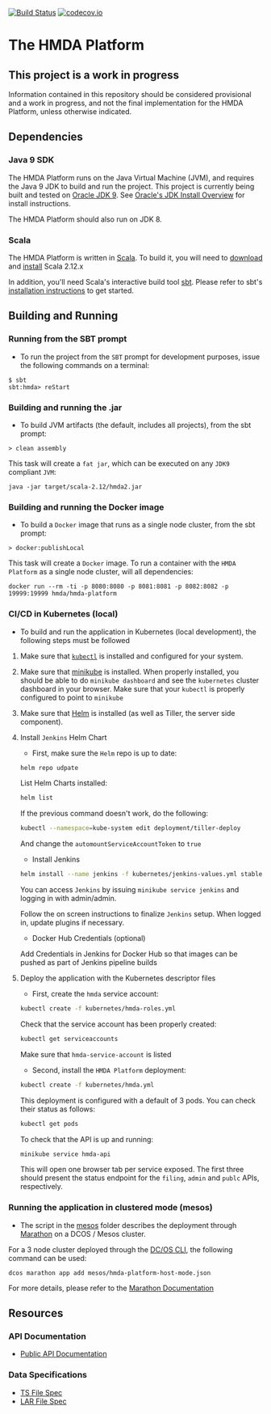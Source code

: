 [![Build Status](https://travis-ci.org/cfpb/hmda-platform.svg?branch=1.x)](https://travis-ci.org/cfpb/hmda-platform) [![codecov.io](https://codecov.io/github/cfpb/hmda-platform/coverage.svg?branch=master)](https://codecov.io/github/cfpb/hmda-platform?branch=master)

# The HMDA Platform

## This project is a work in progress

Information contained in this repository should be considered provisional and a work in progress, and not the final implementation for the HMDA Platform, unless otherwise indicated.


## Dependencies

### Java 9 SDK

The HMDA Platform runs on the Java Virtual Machine (JVM), and requires the Java 9 JDK to build and run the project. This project is currently being built and tested on [Oracle JDK 9](http://www.oracle.com/technetwork/java/javase/downloads/jdk8-downloads-2133151.html). See [Oracle's JDK Install Overview](http://docs.oracle.com/javase/9/docs/technotes/guides/install/install_overview.html) for install instructions.

The HMDA Platform should also run on JDK 8.

### Scala

The HMDA Platform is written in [Scala](http://www.scala-lang.org/). To build it, you will need to [download](http://www.scala-lang.org/download/) and [install](http://www.scala-lang.org/download/install.html) Scala 2.12.x

In addition, you'll need Scala's interactive build tool [sbt](https://www.scala-sbt.org/). Please refer to sbt's [installation instructions](https://www.scala-sbt.org/1.x/docs/Setup.html) to get started.

## Building and Running

### Running from the SBT prompt

* To run the project from the `SBT` prompt for development purposes, issue the following commands on a terminal:

```shell
$ sbt
sbt:hmda> reStart
```


### Building and running the .jar

* To build JVM artifacts (the default, includes all projects), from the sbt prompt:

```shell
> clean assembly
```
This task will create a `fat jar`, which can be executed on any `JDK9` compliant `JVM`:

`java -jar target/scala-2.12/hmda2.jar`

### Building and running the Docker image

* To build a `Docker` image that runs as a single node cluster, from the sbt prompt:

```shell
> docker:publishLocal
```
This task will create a `Docker` image. To run a container with the `HMDA Platform` as a single node cluster, will all dependencies:

`docker run --rm -ti -p 8080:8080 -p 8081:8081 -p 8082:8082 -p 19999:19999 hmda/hmda-platform`

### CI/CD in Kubernetes (local)

* To build and run the application in Kubernetes (local development), the following steps must be followed

1. Make sure that [`kubectl`](https://kubernetes.io/docs/tasks/tools/install-kubectl/) is installed and configured for your system. 

2. Make sure that [minikube](https://kubernetes.io/docs/tasks/tools/install-minikube/) is installed. 
When properly installed, you should be able to do `minikube dashboard` and see the `kubernetes` cluster dashboard in your browser.
Make sure that your `kubectl` is properly configured to point to `minikube`

3. Make sure that [Helm](https://helm.sh/) is installed (as well as Tiller, the server side component).

4. Install `Jenkins` Helm Chart

    * First, make sure the `Helm` repo is up to date:
    
    ```bash
    helm repo udpate
    ```
    
    List Helm Charts installed:
    
    ```bash
    helm list
    ```
    
    If the previous command doesn't work, do the following: 
    
    ```bash
    kubectl --namespace=kube-system edit deployment/tiller-deploy
    ```
    
    And change the `automountServiceAccountToken` to `true`
    
    * Install Jenkins
    
    ```bash
    helm install --name jenkins -f kubernetes/jenkins-values.yml stable/jenkins
    ```
    
    You can access `Jenkins` by issuing `minikube service jenkins` and logging in with admin/admin.
    
    Follow the on screen instructions to finalize `Jenkins` setup. When logged in, update plugins if necessary. 
    
    * Docker Hub Credentials (optional)
    
    Add Credentials in Jenkins for Docker Hub so that images can be pushed as part of Jenkins pipeline builds
 
4. Deploy the application with the Kubernetes descriptor files
    * First, create the `hmda` service account: 
    
    ```bash
    kubectl create -f kubernetes/hmda-roles.yml
    ```
    
    Check that the service account has been properly created:
    
    ```bash
    kubectl get serviceaccounts
    ```
    
    Make sure that `hmda-service-account` is listed
    
    * Second, install the `HMDA Platform` deployment:
    
    ```bash
    kubectl create -f kubernetes/hmda.yml
    ``` 
    
    This deployment is configured with a default of 3 pods. You can check their status as follows:
    
    ```bash
    kubectl get pods
    ```
    
    To check that the API is up and running:
    
    ```bash
    minikube service hmda-api 
    ```
    
    This will open one browser tab per service exposed. The first three should present the status endpoint for the `filing`, `admin` and `publc` APIs, respectively. 
    

### Running the application in clustered mode (mesos)

* The script in the [mesos](../../mesos) folder describes the deployment through [Marathon](https://mesosphere.github.io/marathon/) on a DCOS / Mesos cluster.

For a 3 node cluster deployed through the [DC/OS CLI](https://docs.mesosphere.com/1.10/cli/), the following command can be used:

```shell
dcos marathon app add mesos/hmda-platform-host-mode.json
```

For more details, please refer to the [Marathon Documentation](https://mesosphere.github.io/marathon/)

## Resources

### API Documentation

* [Public API Documentation](api/public-api.md)

### Data Specifications

* [TS File Spec](spec/2018_File_Spec_TS.csv)
* [LAR File Spec](spec/2018_File_Spec_LAR.csv)

